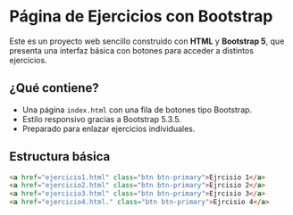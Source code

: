 # Página de Ejercicios con Bootstrap

Este es un proyecto web sencillo construido con **HTML** y **Bootstrap 5**, que presenta una interfaz básica con botones para acceder a distintos ejercicios.

##  ¿Qué contiene?

- Una página `index.html` con una fila de botones tipo Bootstrap.
- Estilo responsivo gracias a Bootstrap 5.3.5.
- Preparado para enlazar ejercicios individuales.

##  Estructura básica

```html
<a href="ejercicio1.html" class="btn btn-primary">Ejrcisio 1</a>
<a href="ejercicio2.html" class="btn btn-primary">Ejrcisio 2</a>
<a href="ejercicio3.html" class="btn btn-primary">Ejrcisio 3</a>
<a href="ejercicio4.html." class="btn btn-primary">Ejrcisio 4</a>
